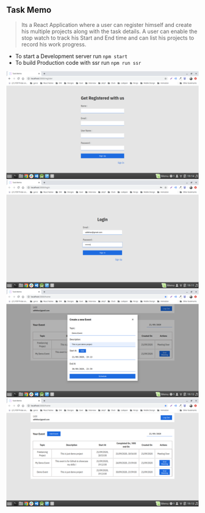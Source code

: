 ## Task Memo

 > Its a React Application where a user can register himself and create his multiple projects along with the task details. A user can enable the stop watch to track his Start and End time and can list his projects to record his work progress.

- To start a Development server run  `npm start`
- To build Production code with ssr run  `npm run ssr`


![Register yourself](src/sc1.png)
![Login](src/sc2.png)
![Add your Event](src/sc3.png)
![Event Listing](src/sc4.png)
 
